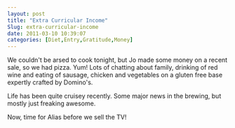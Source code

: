 ```yaml
---
layout: post
title: "Extra Curricular Income"
Slug: extra-curricular-income
date: 2011-03-10 10:39:07
categories: [Diet,Entry,Gratitude,Money]
---
```

We couldn't be arsed to cook tonight, but Jo made some money on a recent sale, so we had pizza. Yum! Lots of chatting about family, drinking of red wine and eating of sausage, chicken and vegetables on a gluten free base expertly crafted by Domino's.

Life has been quite cruisey recently. Some major news in the brewing, but mostly just freaking awesome.

Now, time for Alias before we sell the TV!
